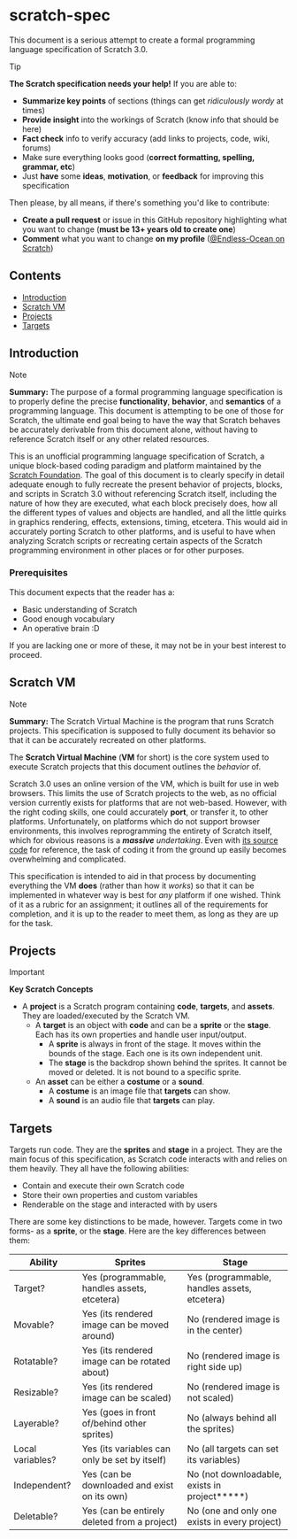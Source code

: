 # scratch-spec

This document is a serious attempt to create a formal programming language specification of Scratch 3.0.

> [!TIP]
> **The Scratch specification needs your help!** If you are able to:
>
> - **Summarize key points** of sections (things can get *ridiculously wordy* at times)
> - **Provide insight** into the workings of Scratch (know info that should be here)
> - **Fact check** info to verify accuracy (add links to projects, code, wiki, forums)
> - Make sure everything looks good (**correct formatting, spelling, grammar, etc**)
> - Just **have** some **ideas**, **motivation**, or **feedback** for improving this specification
> 
> Then please, by all means, if there's something you'd like to contribute:
> - **Create a pull request** or issue in this GitHub repository highlighting what you want to change (**must be 13+ years old to create one**)
> - **Comment** what you want to change **on my profile** ([@Endless-Ocean on Scratch](https://scratch.mit.edu/users/Endless-Ocean/))

## Contents

- [Introduction](#introduction)
- [Scratch VM](#scratch-vm)
- [Projects](#projects)
- [Targets](#targets)

## Introduction

> [!NOTE]
> **Summary:** The purpose of a formal programming language specification is to properly define the precise **functionality**, **behavior**, and **semantics** of a programming language. This document is attempting to be one of those for Scratch, the ultimate end goal being to have the way that Scratch behaves be accurately derivable from this document alone, without having to reference Scratch itself or any other related resources.

This is an unofficial programming language specification of Scratch, a unique block-based coding paradigm and platform maintained by the [Scratch Foundation](https://www.scratchfoundation.org/). The goal of this document is to clearly specify in detail adequate enough to fully recreate the present behavior of projects, blocks, and scripts in Scratch 3.0 without referencing Scratch itself, including the nature of how they are executed, what each block precisely does, how all the different types of values and objects are handled, and all the little quirks in graphics rendering, effects, extensions, timing, etcetera. This would aid in accurately porting Scratch to other platforms, and is useful to have when analyzing Scratch scripts or recreating certain aspects of the Scratch programming environment in other places or for other purposes.

### Prerequisites

This document expects that the reader has a:

- Basic understanding of Scratch
- Good enough vocabulary
- An operative brain :D

If you are lacking one or more of these, it may not be in your best interest to proceed.

## Scratch VM

> [!NOTE]
> **Summary:** The Scratch Virtual Machine is the program that runs Scratch projects. This specification is supposed to fully document its behavior so that it can be accurately recreated on other platforms.

The **Scratch Virtual Machine** (**VM** for short) is the core system used to execute Scratch projects that this document outlines the *behavior* of.

Scratch 3.0 uses an online version of the VM, which is built for use in web browsers. This limits the use of Scratch projects to the web, as no official version currently exists for platforms that are not web-based. However, with the right coding skills, one could accurately **port**, or transfer it, to other platforms. Unfortunately, on platforms which do not support browser environments, this involves reprogramming the entirety of Scratch itself, which for obvious reasons is a ***massive** undertaking*. Even with [its source code](https://github.com/scratchfoundation/scratch-vm) for reference, the task of coding it from the ground up easily becomes overwhelming and complicated.

This specification is intended to aid in that process by documenting everything the VM **does** (rather than how it *works*) so that it can be implemented in whatever way is best for *any* platform if one wished. Think of it as a rubric for an assignment; it outlines all of the requirements for completion, and it is up to the reader to meet them, as long as they are up for the task.

## Projects

> [!IMPORTANT]
> **Key Scratch Concepts**
> - A **project** is a Scratch program containing **code**, **targets**, and **assets**. They are loaded/executed by the Scratch VM.
>   - A **target** is an object with **code** and can be a **sprite** or the **stage**. Each has its own properties and handle user input/output.
>     - A **sprite** is always in front of the stage. It moves within the bounds of the stage. Each one is its own independent unit.
>     - The **stage** is the backdrop shown behind the sprites. It cannot be moved or deleted. It is not bound to a specific sprite.
>   - An **asset** can be either a **costume** or a **sound**.
>     - A **costume** is an image file that **targets** can show.
>     - A **sound** is an audio file that **targets** can play.

## Targets

Targets run code. They are the **sprites** and **stage** in a project. They are the main focus of this specification, as Scratch code interacts with and relies on them heavily. They all have the following abilities:

- Contain and execute their own Scratch code
- Store their own properties and custom variables
- Renderable on the stage and interacted with by users

There are some key distinctions to be made, however. Targets come in two forms- as a **sprite**, or the **stage**. Here are the key differences between them:

| Ability          | Sprites                                       | Stage                                          |
|------------------|-----------------------------------------------|------------------------------------------------|
| Target?          | Yes (programmable, handles assets, etcetera)  | Yes (programmable, handles assets, etcetera)   |
| Movable?         | Yes (its rendered image can be moved around)  | No (rendered image is in the center)           |
| Rotatable?       | Yes (its rendered image can be rotated about) | No (rendered image is right side up)           |
| Resizable?       | Yes (its rendered image can be scaled)        | No (rendered image is not scaled)              |
| Layerable?       | Yes (goes in front of/behind other sprites)   | No (always behind all the sprites)             |
| Local variables? | Yes (its variables can only be set by itself) | No (all targets can set its variables)         |
| Independent?     | Yes (can be downloaded and exist on its own)  | No (not downloadable, exists in project**\***) |
| Deletable?       | Yes (can be entirely deleted from a project)  | No (one and only one exists in every project)  |
